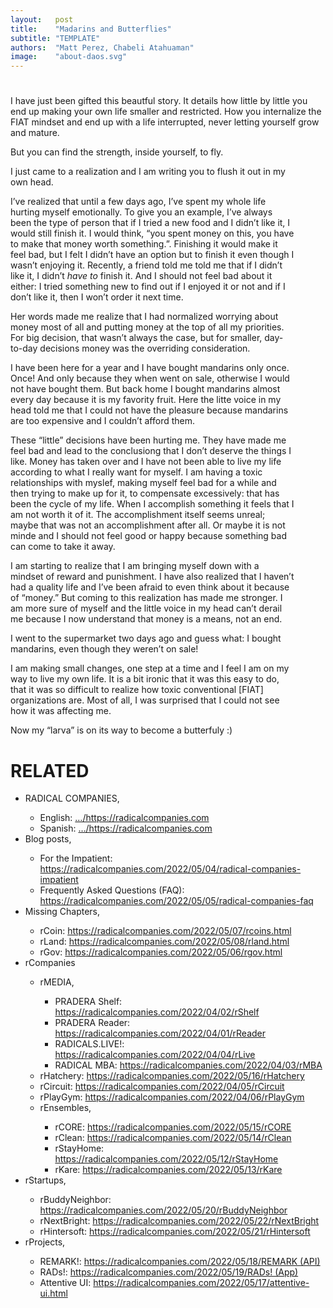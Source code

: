 ```yaml
---
layout:   post
title:    "Madarins and Butterflies"
subtitle: "TEMPLATE"
authors:  "Matt Perez, Chabeli Atahuaman"
image:    "about-daos.svg"
---
```


<div style="display:none;">
 <p>FIAT colonizes you in the most insidous ways. Sometimes, it doesn&rsquo;t let you eat a mandarin. It kills your buttefly by a thousand cuts.</p>
</div>

<h1></h1>
 <p>I have just been gifted this beautful story. It details how little by little you end up making your own life smaller and restricted. How you internalize the <span class="_paradigm">FIAT</span> mindset and end up with a life interrupted, never letting yourself grow and mature.</p>
 <p>But you can find the strength, inside yourself, to fly.</p>

<div class="_quotation" style="width:90%; ">
 <p>I just came to a realization and I am writing you to flush it out in my own head.</p>
 <p>I&rsquo;ve realized that until a few days ago, I&rsquo;ve spent my whole life hurting myself emotionally. To give you an example, I&rsquo;ve always been the type of person that if I tried a new food and I didn&rsquo;t like it, I would still finish it. I would think, &ldquo;you spent money on this, you have to make that money worth something.&rdquo;. Finishing it would make it feel bad, but I felt I didn&rsquo;t have an option but to finish it even though I wasn&rsquo;t enjoying it. Recently, a friend told me told me that if I didn&rsquo;t like it, I didn&rsquo;t <em>have to</em> finish it. And I should not feel bad about it either: I tried something new to find out if I enjoyed it or not and if I don&rsquo;t like it, then I won&rsquo;t order it next time.</p>
 <p>Her words made me realize that I had normalized worrying about money most of all and putting money at the top of all my priorities. For big decision, that wasn&rsquo;t always the case, but for smaller, day-to-day decisions money was the overriding consideration.</p>
 <p>I have been here for a year and I have bought mandarins only once. Once! And only because they when went on sale, otherwise I would not have bought them. But back home I bought mandarins almost every day because it is my favority fruit. Here the litte voice in my head told me that I could not have the pleasure because mandarins are too expensive and I couldn&rsquo;t afford them.</p>
 <p>These &ldquo;little&rdquo; decisions have been hurting me. They have made me feel bad and lead to the conclusiong that I don&rsquo;t deserve the things I like. Money has taken over and I have not been able to live my life according to what I really want for myself. I am having a toxic relationships with myslef, making myself feel bad for a while and then trying to make up for it, to compensate excessively: that has been the cycle of my life. When I accomplish something it feels that I am not worth it of it. The accomplishment itself seems unreal; maybe that was not an accomplishment after all. Or maybe it is not minde and I should not feel good or happy because something bad can come to take it away.</p>
 <p>I am starting to realize that I am bringing myself down with a mindset of reward and punishment. I have also realized that I haven&rsquo;t had a quality life and I&rsquo;ve been afraid to even think about it because of &ldquo;money.&rdquo; But coming to this realization has made me stronger. I am more sure of myself and the little voice in my head can&rsquo;t derail me because I now understand that money is a means, not an end.</p>
 <p>I went to the supermarket two days ago and guess what: I bought mandarins, even though they weren&rsquo;t on sale!</p>
 <p>I am making small changes, one step at a time and I feel I am on my way to live my own life. It is a bit ironic that it was this easy to do, that it was so difficult to realize how toxic conventional <span style="font-style:normal; ">[<span class="_paradigm">FIAT</span>]</span> organizations are. Most of all, I was surprised that I could not see how it was affecting me.</p>
 <p>Now my &ldquo;larva&rdquo; is on its way to become a butterfuly :)</p>
</div>

<h1 class="_section">RELATED</h1>
 <ul>
  <li>RADICAL COMPANIES,</li>
   <ul>
    <li><a>English</a>: <a href="https://radicalcompanies.com" target="_blank">&hellip;/https://radicalcompanies.com</a></li>
    <li><a>Spanish</a>: <a href="https://radicalcompanies.com" target="_blank">&hellip;/https://radicalcompanies.com</a></li>
   </ul>
  <li>Blog posts,</li>
   <ul>
    <li>For the Impatient: <a href="https://radicalcompanies.com/2022/05/04/radical-companies-impatient" target="_blank">https://radicalcompanies.com/2022/05/04/radical-companies-impatient</a></li>
    <li>Frequently Asked Questions (FAQ): <a href="https://radicalcompanies.com/2022/05/05/radical-companies-faq" target="_blank">https://radicalcompanies.com/2022/05/05/radical-companies-faq</a></li>
   </ul>
   <li>Missing Chapters,</li>
    <ul>
     <li>rCoin: <a href="https://radicalcompanies.com/2022/05/07/rcoins.html" target="_blank">https://radicalcompanies.com/2022/05/07/rcoins.html</a></li>
     <li>rLand: <a href="https://radicalcompanies.com/2022/05/08/rland.html" target="_blank">https://radicalcompanies.com/2022/05/08/rland.html</a></li>
     <li>rGov: <a href="https://radicalcompanies.com/2022/05/06/rgov.html" target="_blank">https://radicalcompanies.com/2022/05/06/rgov.html</a></li>
    </ul>
   <li>rCompanies</li>
    <ul>
     <li>rMEDIA,</li>
      <ul>
       <li>PRADERA Shelf: <a href="https://radicalcompanies.com/2022/04/02/rShelf" target="_blank">https://radicalcompanies.com/2022/04/02/rShelf</a></li>
       <li>PRADERA Reader: <a href="https://radicalcompanies.com/2022/04/01/rReader" target="_blank">https://radicalcompanies.com/2022/04/01/rReader</a></li>
       <li>RADICALS.LIVE!: <a href="https://radicalcompanies.com/2022/04/04/rLive" target="_blank">https://radicalcompanies.com/2022/04/04/rLive</a></li>
       <li>RADICAL MBA: <a href="https://radicalcompanies.com/2022/04/03/rMBA" target="_blank">https://radicalcompanies.com/2022/04/03/rMBA</a></li>
      </ul>
     <li>rHatchery: <a href="https://radicalcompanies.com/2022/05/16/rHatchery" target="_blank">https://radicalcompanies.com/2022/05/16/rHatchery</a></li>
     <li>rCircuit: <a href="https://radicalcompanies.com/2022/04/05/rCircuit" target="_blank">https://radicalcompanies.com/2022/04/05/rCircuit</a></li>
     <li>rPlayGym: <a href="https://radicalcompanies.com/2022/04/06/rPlayGym" target="_blank">https://radicalcompanies.com/2022/04/06/rPlayGym</a></li>
     <li>rEnsembles,</li>
      <ul>
       <li>rCORE: <a href="https://radicalcompanies.com/2022/05/15/rCORE" target="_blank">https://radicalcompanies.com/2022/05/15/rCORE</a></li>
       <li>rClean: <a href="https://radicalcompanies.com/2022/05/14/rClean" target="_blank">https://radicalcompanies.com/2022/05/14/rClean</a></li>
       <li>rStayHome: <a href="https://radicalcompanies.com/2022/05/12/rStayHome" target="_blank">https://radicalcompanies.com/2022/05/12/rStayHome</a></li>
       <li>rKare: <a href="https://radicalcompanies.com/2022/05/13/rKare" target="_blank">https://radicalcompanies.com/2022/05/13/rKare</a></li>
      </ul>
    </ul>
  <li>rStartups,</li>
   <ul>
    <li>rBuddyNeighbor: <a href="https://radicalcompanies.com/2022/05/20/rBuddyNeighbor" target="_blank">https://radicalcompanies.com/2022/05/20/rBuddyNeighbor</a></li>
    <li>rNextBright: <a href="https://radicalcompanies.com/2022/05/22/rNextBright" target="_blank">https://radicalcompanies.com/2022/05/22/rNextBright</a></li>
    <li>rHintersoft: <a href="https://radicalcompanies.com/2022/05/21/rHintersoft" target="_blank">https://radicalcompanies.com/2022/05/21/rHintersoft</a></li> 
   </ul>
  <li>rProjects,</li>
   <ul>
    <li>REMARK!: <a href="https://radicalcompanies.com/2022/05/18/REMARK" target="_blank">https://radicalcompanies.com/2022/05/18/REMARK (API)</a></li>
    <li>RADs!: <a href="https://radicalcompanies.com/2022/05/19/RADs!" target="_blank">https://radicalcompanies.com/2022/05/19/RADs! (App)</a></li>
    <li>Attentive UI: <a href="https://radicalcompanies.com/2022/05/17/attentive-ui.html" target="_blank">https://radicalcompanies.com/2022/05/17/attentive-ui.html</a></li>
   </ul>
 </ul>
